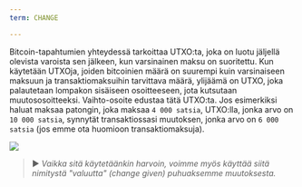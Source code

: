 ```yaml
---
term: CHANGE

---
```

Bitcoin-tapahtumien yhteydessä tarkoittaa UTXO:ta, joka on luotu jäljellä olevista varoista sen jälkeen, kun varsinainen maksu on suoritettu. Kun käytetään UTXOja, joiden bitcoinien määrä on suurempi kuin varsinaiseen maksuun ja transaktiomaksuihin tarvittava määrä, ylijäämä on UTXO, joka palautetaan lompakon sisäiseen osoitteeseen, jota kutsutaan muutososoitteeksi. Vaihto-osoite edustaa tätä UTXO:ta. Jos esimerkiksi haluat maksaa patongin, joka maksaa `4 000 satsia`, UTXO:lla, jonka arvo on `10 000 satsia`, synnytät transaktiossasi muutoksen, jonka arvo on `6 000 satsia` (jos emme ota huomioon transaktiomaksuja).

![](../../dictionnaire/assets/16.webp)

> ► *Vaikka sitä käytetäänkin harvoin, voimme myös käyttää siitä nimitystä "valuutta" (change given) puhuaksemme muutoksesta.*